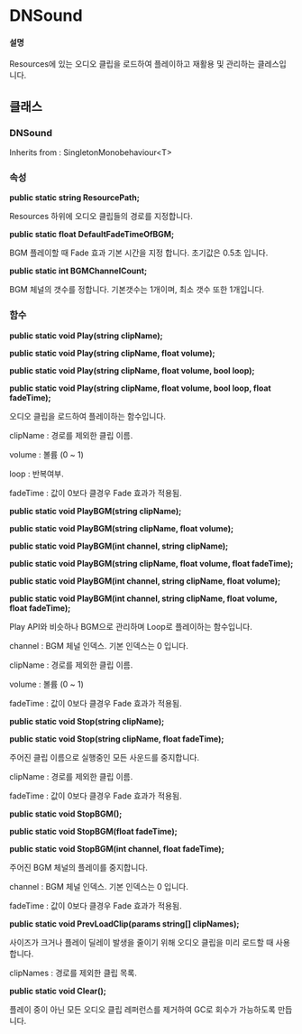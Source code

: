 # DNSound



#### 설명

Resources에 있는 오디오 클립을 로드하여 플레이하고 재활용 및 관리하는 클레스입니다.


## 클래스



### DNSound

Inherits from : SingletonMonobehaviour\<T>



### 속성

**public static string ResourcePath;**

Resources 하위에 오디오 클립들의 경로를 지정합니다.



**public static float DefaultFadeTimeOfBGM;**

BGM 플레이할 때 Fade 효과 기본 시간을 지정 합니다. 초기값은 0.5초 입니다.



**public static int BGMChannelCount;**

BGM 체널의 갯수를 정합니다. 기본갯수는 1개이며, 최소 갯수 또한 1개입니다.



### 함수

**public static void Play(string clipName);**

**public static void Play(string clipName, float volume);**

**public static void Play(string clipName, float volume, bool loop);**

**public static void Play(string clipName, float volume, bool loop, float fadeTime);**

오디오 클립을 로드하여 플레이하는 함수입니다.

clipName : 경로를 제외한 클립 이름.

volume : 볼륨 (0 ~ 1)

loop : 반복여부.

fadeTime : 값이 0보다 클경우 Fade 효과가 적용됨.



**public static void PlayBGM(string clipName);**

**public static void PlayBGM(string clipName, float volume);**

**public static void PlayBGM(int channel, string clipName);**

**public static void PlayBGM(string clipName, float volume, float fadeTime);**

**public static void PlayBGM(int channel, string clipName, float volume);**

**public static void PlayBGM(int channel, string clipName, float volume, float fadeTime);**

Play API와 비슷하나 BGM으로 관리하며 Loop로 플레이하는 함수입니다.

channel : BGM 체널 인덱스. 기본 인덱스는 0 입니다.

clipName : 경로를 제외한 클립 이름.

volume : 볼륨 (0 ~ 1)

fadeTime : 값이 0보다 클경우 Fade 효과가 적용됨.



**public static void Stop(string clipName);**

**public static void Stop(string clipName, float fadeTime);**

주어진 클립 이름으로 실행중인 모든 사운드를 중지합니다.

clipName : 경로를 제외한 클립 이름.

fadeTime : 값이 0보다 클경우 Fade 효과가 적용됨.



**public static void StopBGM();**

**public static void StopBGM(float fadeTime);**

**public static void StopBGM(int channel, float fadeTime);**

주어진 BGM 체널의 플레이를 중지합니다.

channel : BGM 체널 인덱스. 기본 인덱스는 0 입니다.

fadeTime : 값이 0보다 클경우 Fade 효과가 적용됨.



**public static void PrevLoadClip(params string[] clipNames);**

사이즈가 크거나 플레이 딜레이 발생을 줄이기 위해 오디오 클립을 미리 로드할 때 사용합니다.

clipNames : 경로를 제외한 클립 목록.



**public static void Clear();**

플레이 중이 아닌 모든 오디오 클립 레퍼런스를 제거하여 GC로 회수가 가능하도록 만듭니다.